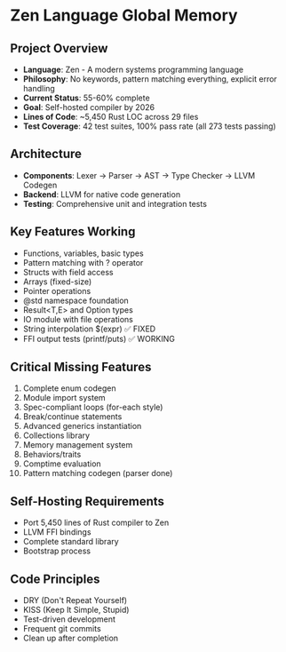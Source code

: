 # Zen Language Global Memory

## Project Overview
- **Language**: Zen - A modern systems programming language
- **Philosophy**: No keywords, pattern matching everything, explicit error handling
- **Current Status**: 55-60% complete
- **Goal**: Self-hosted compiler by 2026
- **Lines of Code**: ~5,450 Rust LOC across 29 files
- **Test Coverage**: 42 test suites, 100% pass rate (all 273 tests passing)

## Architecture
- **Components**: Lexer → Parser → AST → Type Checker → LLVM Codegen
- **Backend**: LLVM for native code generation
- **Testing**: Comprehensive unit and integration tests

## Key Features Working
- Functions, variables, basic types
- Pattern matching with ? operator
- Structs with field access
- Arrays (fixed-size)
- Pointer operations
- @std namespace foundation
- Result<T,E> and Option<T> types
- IO module with file operations
- String interpolation $(expr) ✅ FIXED
- FFI output tests (printf/puts) ✅ WORKING

## Critical Missing Features
1. Complete enum codegen
2. Module import system  
3. Spec-compliant loops (for-each style)
4. Break/continue statements
5. Advanced generics instantiation
6. Collections library
7. Memory management system
8. Behaviors/traits
9. Comptime evaluation
10. Pattern matching codegen (parser done)

## Self-Hosting Requirements
- Port 5,450 lines of Rust compiler to Zen
- LLVM FFI bindings
- Complete standard library
- Bootstrap process

## Code Principles
- DRY (Don't Repeat Yourself)
- KISS (Keep It Simple, Stupid)
- Test-driven development
- Frequent git commits
- Clean up after completion